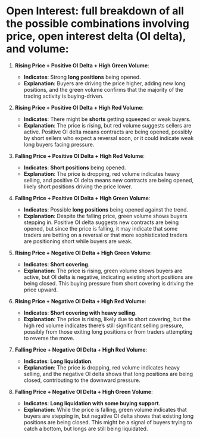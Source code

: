 # Open Interest: full breakdown of all the possible combinations involving price, open interest delta (OI delta), and volume:

1. **Rising Price + Positive OI Delta + High Green Volume**:
   - **Indicates**: Strong **long positions** being opened.
   - **Explanation**: Buyers are driving the price higher, adding new long positions, and the green volume confirms that the majority of the trading activity is buying-driven.

2. **Rising Price + Positive OI Delta + High Red Volume**:
   - **Indicates**: There might be **shorts** getting squeezed or weak buyers.
   - **Explanation**: The price is rising, but red volume suggests sellers are active. Positive OI delta means contracts are being opened, possibly by short sellers who expect a reversal soon, or it could indicate weak long buyers facing pressure.

3. **Falling Price + Positive OI Delta + High Red Volume**:
   - **Indicates**: **Short positions** being opened.
   - **Explanation**: The price is dropping, red volume indicates heavy selling, and positive OI delta means new contracts are being opened, likely short positions driving the price lower.

4. **Falling Price + Positive OI Delta + High Green Volume**:
   - **Indicates**: Possible **long positions** being opened against the trend.
   - **Explanation**: Despite the falling price, green volume shows buyers stepping in. Positive OI delta suggests new contracts are being opened, but since the price is falling, it may indicate that some traders are betting on a reversal or that more sophisticated traders are positioning short while buyers are weak.

5. **Rising Price + Negative OI Delta + High Green Volume**:
   - **Indicates**: **Short covering**.
   - **Explanation**: The price is rising, green volume shows buyers are active, but OI delta is negative, indicating existing short positions are being closed. This buying pressure from short covering is driving the price upward.

6. **Rising Price + Negative OI Delta + High Red Volume**:
   - **Indicates**: **Short covering with heavy selling**.
   - **Explanation**: The price is rising, likely due to short covering, but the high red volume indicates there’s still significant selling pressure, possibly from those exiting long positions or from traders attempting to reverse the move.

7. **Falling Price + Negative OI Delta + High Red Volume**:
   - **Indicates**: **Long liquidation**.
   - **Explanation**: The price is dropping, red volume indicates heavy selling, and the negative OI delta shows that long positions are being closed, contributing to the downward pressure.

8. **Falling Price + Negative OI Delta + High Green Volume**:
   - **Indicates**: **Long liquidation with some buying support**.
   - **Explanation**: While the price is falling, green volume indicates that buyers are stepping in, but negative OI delta shows that existing long positions are being closed. This might be a signal of buyers trying to catch a bottom, but longs are still being liquidated.
